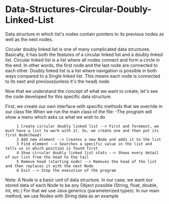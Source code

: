 # Data-Structures-Circular-Doubly-Linked-List
Data structure in which list's nodes contain pointers to its previous nodes as well as the next nodes.

Circular doubly linked list is one of many complicated data structures.
Basically, it has both the features of a circular linked list and a doubly linked list.
Circular linked list is a list where all nodes connect and form a circle in the end. In other words, the first node and the last node are connected to each other.
Doubly linked list is a list where navigation is possible in both ways compared to a Single linked list.
This means each node is connected to its next and previous(unless it's the head) node

Now that we understand the concept of what we want to create, let's see the code developed for this specific data structure.

First, we create our own interface with specific methods that we override in our class file
When we run the main class of the file:
-The program will show a menu which asks us what we wish to do

         1 Create circular doubly linked list --> First and foremost, we must have a list to work with it. So, we create one and then put its first Node(head)
         2 Add new element --> Creates a new Node and adds it to the list
         3 Find element --> Searches a specific value in the list and tells us in which position is found first
         4 Show circular doubly linked list stats --> Shows every detail of our list from the head to the tail
         5 Remove head (starting node) --> Removes the head of the list and then replaces it with the next Node
         6 Exit --> Stop the execution of the program

Note: A Node is a basic unit of data structure. In our case, we want our stored data of each Node to be any Object possible (String, float, double, int, etc.)
      For that we use Java generics (parameterized types).
      In our main method, we use Nodes with String data as an example
